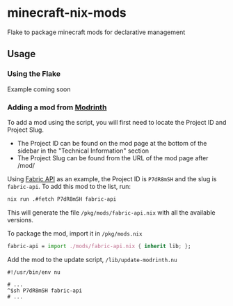 # minecraft-nix-mods

Flake to package minecraft mods for declarative management

## Usage

### Using the Flake

Example coming soon

### Adding a mod from [Modrinth](https://modrinth.com/mods)

To add a mod using the script, you will first need to locate the Project ID and Project Slug.

- The Project ID can be found on the mod page at the bottom of the sidebar in the "Technical Information" section
- The Project Slug can be found from the URL of the mod page after /mod/

Using [Fabric API](https://modrinth.com/mod/fabric-api) as an example, the Project ID is `P7dR8mSH` and the slug is `fabric-api`. To add this mod to the list, run: 

```sh 
nix run .#fetch P7dR8mSH fabric-api 
```

This will generate the file `/pkg/mods/fabric-api.nix` with all the available versions.

To package the mod, import it in `/pkg/mods.nix`

```nix
fabric-api = import ./mods/fabric-api.nix { inherit lib; };
```

Add the mod to the update script, `/lib/update-modrinth.nu`

```shell
#!/usr/bin/env nu

# ...
^$sh P7dR8mSH fabric-api
# ...
```
